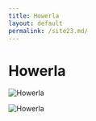 ```yaml
---
title: Howerla
layout: default
permalink: /site23.md/
---
```

Howerla
=====================================================================


![Howerla](https://gorydlaciebie.pl/wp-content/uploads/2016/04/Howerla-start-2.jpg)

![Howerla](http://koronaeuropy.pl/wp-content/uploads/2016/10/howerla_25.jpg)
